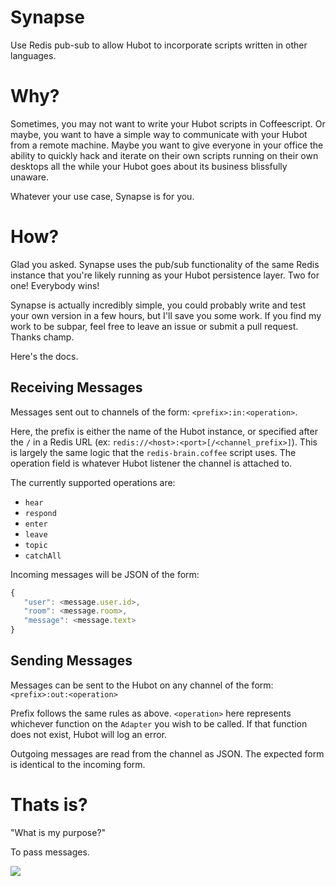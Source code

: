 # Synapse
Use Redis pub-sub to allow Hubot to incorporate scripts written in other
languages.

# Why?
Sometimes, you may not want to write your Hubot scripts in Coffeescript. Or
maybe, you want to have a simple way to communicate with your Hubot from a
remote machine. Maybe you want to give everyone in your office the ability
to quickly hack and iterate on their own scripts running on their own
desktops all the while your Hubot goes about its business blissfully unaware.

Whatever your use case, Synapse is for you.

# How?
Glad you asked. Synapse uses the pub/sub functionality of the same Redis
instance that you're likely running as your Hubot persistence layer.
Two for one! Everybody wins!

Synapse is actually incredibly simple, you could probably write
and test your own version in a few hours, but I'll save you some work. If you
find my work to be subpar, feel free to leave an issue or submit a pull
request. Thanks champ.

Here's the docs.

## Receiving Messages
Messages sent out to channels of the form: `<prefix>:in:<operation>`.

Here, the prefix is either the name of the Hubot instance, or specified after
the `/` in a Redis URL (ex: `redis://<host>:<port>[/<channel_prefix>]`).
This is largely the same logic that the `redis-brain.coffee` script uses. The 
operation field is whatever Hubot listener the channel is attached to.

The currently supported operations are:
* `hear`
* `respond`
* `enter`
* `leave`
* `topic`
* `catchAll`

Incoming messages will be JSON of the form:
```javascript
{
   "user": <message.user.id>,
   "room": <message.room>,
   "message": <message.text>
}
```

## Sending Messages
Messages can be sent to the Hubot on any channel of the form:
`<prefix>:out:<operation>`

Prefix follows the same rules as above. `<operation>` here represents whichever
function on the `Adapter` you wish to be called. If that function does not
exist, Hubot will log an error.

Outgoing messages are read from the channel as JSON. The expected form is
identical to the incoming form.

# Thats is?

"What is my purpose?"

To pass messages.

![](http://i.imgur.com/IxC2SCj.gif)
